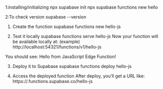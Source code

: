 1:installing/initializing
npx supabase init
npx supabase functions new hello

2:To check version
supabase --version

1. Create the function
supabase functions new hello-js

2. Test it locally
supabase functions serve hello-js
Now your function will be available locally at:
(example) http://localhost:54321/functions/v1/hello-js

You should see:
Hello from JavaScript Edge Function!

3. Deploy it to Supabase
supabase functions deploy hello-js

4. Access the deployed function
After deploy, you’ll get a URL like:
https://<your-project-ref>.functions.supabase.co/hello-js
